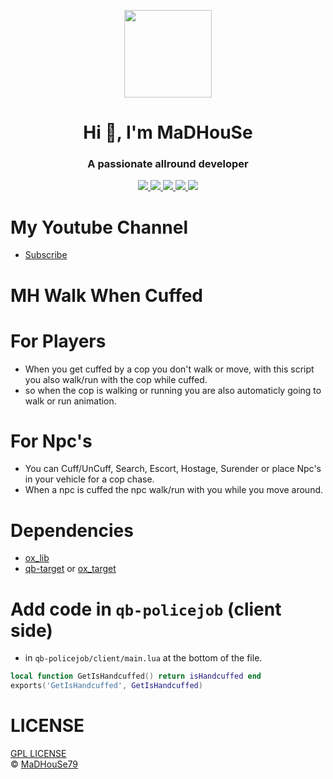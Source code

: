 <p align="center">
    <img width="140" src="https://icons.iconarchive.com/icons/iconarchive/red-orb-alphabet/128/Letter-M-icon.png" />  
    <h1 align="center">Hi 👋, I'm MaDHouSe</h1>
    <h3 align="center">A passionate allround developer </h3>    
</p>

<p align="center">
    <a href="https://github.com/MH-Scripts/mh-walkwhencuffed/issues">
        <img src="https://img.shields.io/github/issues/MH-Scripts/mh-walkwhencuffed"/> 
    </a>
    <a href="https://github.com/MH-Scripts/mh-walkwhencuffed/watchers">
        <img src="https://img.shields.io/github/watchers/MH-Scripts/mh-walkwhencuffed"/> 
    </a> 
    <a href="https://github.com/MH-Scripts/mh-walkwhencuffed/network/members">
        <img src="https://img.shields.io/github/forks/MH-Scripts/mh-walkwhencuffed"/> 
    </a>  
    <a href="https://github.com/MH-Scripts/mh-walkwhencuffed/stargazers">
        <img src="https://img.shields.io/github/stars/MH-Scripts/mh-walkwhencuffed?color=white"/> 
    </a>
    <a href="https://github.com/MH-Scripts/mh-walkwhencuffed/blob/main/LICENSE">
        <img src="https://img.shields.io/github/license/MH-Scripts/mh-walkwhencuffed?color=black"/> 
    </a>      
</p>

# My Youtube Channel
- [Subscribe](https://www.youtube.com/@MaDHouSe79) 

# MH Walk When Cuffed

# For Players
- When you get cuffed by a cop you don't walk or move, with this script you also walk/run with the cop while cuffed.
- so when the cop is walking or running you are also automaticly going to walk or run animation.

# For Npc's
- You can Cuff/UnCuff, Search, Escort, Hostage, Surender or place Npc's in your vehicle for a cop chase.
- When a npc is cuffed the npc walk/run with you while you move around.

# Dependencies
- [ox_lib](https://github.com/overextended/ox_lib/releases)
- [qb-target](https://github.com/qbcore-framework/qb-target) or [ox_target](https://github.com/overextended/ox_target)
  
# Add code in `qb-policejob` (client side)
- in `qb-policejob/client/main.lua` at the bottom of the file.
```lua
local function GetIsHandcuffed() return isHandcuffed end
exports('GetIsHandcuffed', GetIsHandcuffed)
```

# LICENSE
[GPL LICENSE](./LICENSE)<br />
&copy; [MaDHouSe79](https://www.youtube.com/@MaDHouSe79)
